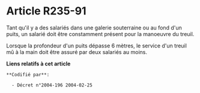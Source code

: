 # Article R235-91

Tant qu'il y a des salariés dans une galerie souterraine ou au fond d'un puits, un salarié doit être constamment présent pour
la manoeuvre du treuil.

Lorsque la profondeur d'un puits dépasse 6 mètres, le service d'un treuil mû à la main doit être assuré par deux salariés au
moins.

**Liens relatifs à cet article**

	**Codifié par**:

	  - Décret n°2004-196 2004-02-25
